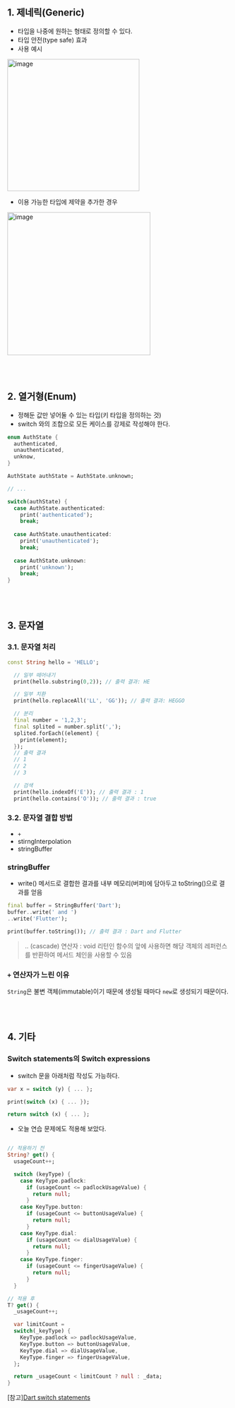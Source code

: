 ## 1. 제네릭(Generic)
* 타입을 나중에 원하는 형태로 정의할 수 있다.
* 타입 안전(type safe) 효과
* 사용 예시
<img width="299" alt="image" src="https://github.com/NalaJang/TIL/assets/73895803/a5604a34-e809-4825-a78d-20086a467b91">

* 이용 가능한 타입에 제약을 추가한 경우
<img width="324" alt="image" src="https://github.com/NalaJang/TIL/assets/73895803/80b1f8bd-ad30-49cc-a857-60081dcb0ffd">

<br></br>

## 2. 열거형(Enum)
* 정해둔 값만 넣어둘 수 있는 타입(키 타입을 정의하는 것)
* switch 와의 조합으로 모든 케이스를 강제로 작성해야 한다.

```dart
enum AuthState {
  authenticated,
  unauthenticated,
  unknow,
}
```

```dart
AuthState authState = AuthState.unknown;

// ...

switch(authState) {
  case AuthState.authenticated:
    print('authenticated');
    break;
  
  case AuthState.unauthenticated:
    print('unauthenticated');
    break;
  
  case AuthState.unknown:
    print('unknown');
    break;
}
```

<br></br>

## 3. 문자열
### 3.1. 문자열 처리

```dart
const String hello = 'HELLO';

  // 일부 떼어내기
  print(hello.substring(0,2)); // 출력 결과: HE

  // 일부 치환
  print(hello.replaceAll('LL', 'GG')); // 출력 결과: HEGGO

  // 분리
  final number = '1,2,3';
  final splited = number.split(',');
  splited.forEach((element) {
    print(element);
  });
  // 출력 결과
  // 1
  // 2
  // 3

  // 검색
  print(hello.indexOf('E')); // 출력 결과 : 1
  print(hello.contains('O')); // 출력 결과 : true
```

### 3.2. 문자열 결합 방법
* `+`
* stirngInterpolation
* stringBuffer

### stringBuffer
* write() 메서드로 결합한 결과를 내부 메모리(버퍼)에 담아두고 toString()으로 결과를 얻음

```dart
final buffer = StringBuffer('Dart');
buffer..write(' and ')
..write('Flutter');

print(buffer.toString()); // 출력 결과 : Dart and Flutter
```

> .. (cascade) 연산자 : void 리턴인 함수의 앞에 사용하면 해당 객체의 레퍼런스를 반환하여 메서드 체인을 사용할 수 있음

### `+` 연산자가 느린 이유
`String`은 불변 객체(immutable)이기 때문에 생성될 때마다 `new`로 생성되기 때문이다.

<br></br>

## 4. 기타
### Switch statements의 Switch expressions
* switch 문을 아래처럼 작성도 가능하다.
```dart
var x = switch (y) { ... };

print(switch (x) { ... });

return switch (x) { ... };
```

* 오늘 연습 문제에도 적용해 보았다.
```dart

// 적용하기 전
String? get() {
  usageCount++;

  switch (keyType) {
    case KeyType.padlock:
      if (usageCount <= padlockUsageValue) {
        return null;
      }
    case KeyType.button:
      if (usageCount <= buttonUsageValue) {
        return null;
      }
    case KeyType.dial:
      if (usageCount <= dialUsageValue) {
        return null;
      }
    case KeyType.finger:
      if (usageCount <= fingerUsageValue) {
        return null;
      }
  }
```

```dart
// 적용 후
T? get() {
  _usageCount++;

  var limitCount =
  switch(_keyType) {
    KeyType.padlock => padlockUsageValue,
    KeyType.button => buttonUsageValue,
    KeyType.dial => dialUsageValue,
    KeyType.finger => fingerUsageValue,
  };

  return _usageCount < limitCount ? null : _data;
}
```

[참고][Dart switch statements](https://dart.dev/language/branches#switch-expressions)
